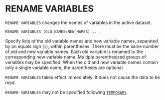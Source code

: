 # RENAME VARIABLES

`RENAME VARIABLES` changes the names of variables in the active dataset.

```
RENAME VARIABLES (OLD_NAMES=NEW_NAMES)... .
```

Specify lists of the old variable names and new variable names,
separated by an equals sign (`=`), within parentheses.  There must be
the same number of old and new variable names.  Each old variable is
renamed to the corresponding new variable name.  Multiple
parenthesized groups of variables may be specified.  When the old and
new variable names contain only a single variable name, the
parentheses are optional.

`RENAME VARIABLES` takes effect immediately.  It does not cause the
data to be read.

`RENAME VARIABLES` may not be specified following
[`TEMPORARY`](../selection/temporary.md).

